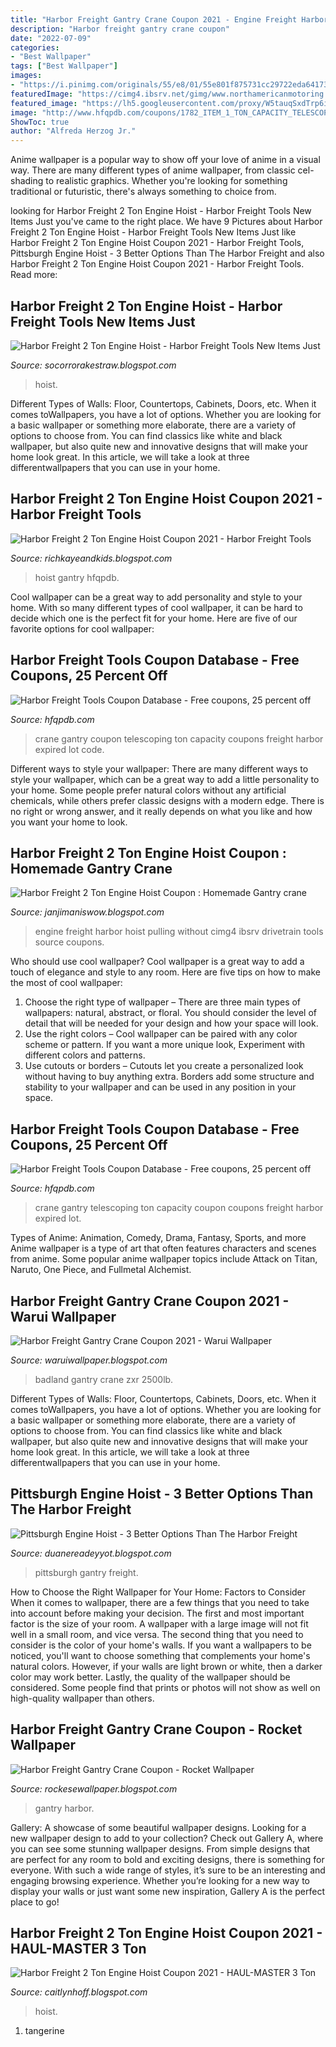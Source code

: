 ```yaml
---
title: "Harbor Freight Gantry Crane Coupon 2021 - Engine Freight Harbor Hoist Pulling Without Cimg4 Ibsrv Drivetrain Tools Source Coupons"
description: "Harbor freight gantry crane coupon"
date: "2022-07-09"
categories:
- "Best Wallpaper"
tags: ["Best Wallpaper"]
images:
- "https://i.pinimg.com/originals/55/e8/01/55e801f875731cc29722eda641738b2f.png"
featuredImage: "https://cimg4.ibsrv.net/gimg/www.northamericanmotoring.com-vbulletin/732x975/80-image_3600c99a7dce3a61831b03b13565fc4b0b146be1.png"
featured_image: "https://lh5.googleusercontent.com/proxy/W5tauqSxdTrp6iTAzEqwQPJqREtlUEqV0vsWffTlTOyoAqf_G8zozoyhWTYQ-XLX8eh8dd6yiBnxsHF0CD4trtDHFjEYcLJfvaZtWMPYp7RJrUTEDeHOcXvNykj5PTUig4w48t8iVmFL9L6DxKrAgymL8YD9Uzzv5qKinWFofWr-lXmkOfP4SmHZc3WaJ6P-yEpdE_oabEYug_ps-yxYbYETtef67zhf=w1200-h630-p-k-no-nu"
image: "http://www.hfqpdb.com/coupons/1782_ITEM_1_TON_CAPACITY_TELESCOPING_GANTRY_CRANE_1522302914.2144.png"
ShowToc: true
author: "Alfreda Herzog Jr."
---
```



Anime wallpaper is a popular way to show off your love of anime in a visual way. There are many different types of anime wallpaper, from classic cel-shading to realistic graphics. Whether you're looking for something traditional or futuristic, there's always something to choice from.

	

		
looking for Harbor Freight 2 Ton Engine Hoist - Harbor Freight Tools New Items Just you've came to the right place. We have 9 Pictures about Harbor Freight 2 Ton Engine Hoist - Harbor Freight Tools New Items Just like Harbor Freight 2 Ton Engine Hoist Coupon 2021 - Harbor Freight Tools, Pittsburgh Engine Hoist - 3 Better Options Than The Harbor Freight and also Harbor Freight 2 Ton Engine Hoist Coupon 2021 - Harbor Freight Tools. Read more:
		
    
## Harbor Freight 2 Ton Engine Hoist - Harbor Freight Tools New Items Just

<img loading=lazy src="https://lh3.googleusercontent.com/proxy/c9s3TdHR24otf_YR4o1FBAEwpjJooYta6uWNcGyNqgS0xWzCHmCICSdtHtcgDOUyCEnreJl29ROl3t7-hTkp0tBD6jlsKgjZetXEvWN7M4jP36ma7YP8g5jp=w1200-h630-p-k-no-nu" onerror="this.onerror=null;this.src='https://tse1.mm.bing.net/th?id=OIP.rHidoW4V1ottGdvPDFdqjgAAAA&amp;pid=15.1';" alt="Harbor Freight 2 Ton Engine Hoist - Harbor Freight Tools New Items Just">

_Source: socorrorakestraw.blogspot.com_

>hoist. 

	

Different Types of Walls: Floor, Countertops, Cabinets, Doors, etc.
When it comes toWallpapers, you have a lot of options. Whether you are looking for a basic wallpaper or something more elaborate, there are a variety of options to choose from. You can find classics like white and black wallpaper, but also quite new and innovative designs that will make your home look great. In this article, we will take a look at three differentwallpapers that you can use in your home.

    
## Harbor Freight 2 Ton Engine Hoist Coupon 2021 - Harbor Freight Tools

<img loading=lazy src="https://www.hfqpdb.com/coupons/1782_ITEM_1_TON_GANTRY_CRANE_1486565381.6155.JPG" onerror="this.onerror=null;this.src='https://tse2.mm.bing.net/th?id=OIP.CAmlJLUz4dz9dULDUfLhCgDgEW&amp;pid=15.1';" alt="Harbor Freight 2 Ton Engine Hoist Coupon 2021 - Harbor Freight Tools">

_Source: richkayeandkids.blogspot.com_

>hoist gantry hfqpdb. 

	

Cool wallpaper can be a great way to add personality and style to your home. With so many different types of cool wallpaper, it can be hard to decide which one is the perfect fit for your home. Here are five of our favorite options for cool wallpaper: 

    
## Harbor Freight Tools Coupon Database - Free Coupons, 25 Percent Off

<img loading=lazy src="http://www.hfqpdb.com/coupons/1782_ITEM_1_TON_CAPACITY_TELESCOPING_GANTRY_CRANE_1522302914.2144.png" onerror="this.onerror=null;this.src='https://tse2.mm.bing.net/th?id=OIP.qr_JToElZUE_i2lTsbWclAHaD8&amp;pid=15.1';" alt="Harbor Freight Tools Coupon Database - Free coupons, 25 percent off">

_Source: hfqpdb.com_

>crane gantry coupon telescoping ton capacity coupons freight harbor expired lot code. 

	

Different ways to style your wallpaper:
There are many different ways to style your wallpaper, which can be a great way to add a little personality to your home. Some people prefer natural colors without any artificial chemicals, while others prefer classic designs with a modern edge. There is no right or wrong answer, and it really depends on what you like and how you want your home to look.

    
## Harbor Freight 2 Ton Engine Hoist Coupon : Homemade Gantry Crane

<img loading=lazy src="https://cimg4.ibsrv.net/gimg/www.northamericanmotoring.com-vbulletin/732x975/80-image_3600c99a7dce3a61831b03b13565fc4b0b146be1.png" onerror="this.onerror=null;this.src='https://tse4.mm.bing.net/th?id=OIP.7YSTF7YvtdHyuWmIVZTRrAHaJ3&amp;pid=15.1';" alt="Harbor Freight 2 Ton Engine Hoist Coupon : Homemade Gantry crane">

_Source: janjimaniswow.blogspot.com_

>engine freight harbor hoist pulling without cimg4 ibsrv drivetrain tools source coupons. 

	

Who should use cool wallpaper?
Cool wallpaper is a great way to add a touch of elegance and style to any room. Here are five tips on how to make the most of cool wallpaper: 
1) Choose the right type of wallpaper – There are three main types of wallpapers: natural, abstract, or floral. You should consider the level of detail that will be needed for your design and how your space will look. 
2) Use the right colors – Cool wallpaper can be paired with any color scheme or pattern. If you want a more unique look, Experiment with different colors and patterns. 
3) Use cutouts or borders – Cutouts let you create a personalized look without having to buy anything extra. Borders add some structure and stability to your wallpaper and can be used in any position in your space.

    
## Harbor Freight Tools Coupon Database - Free Coupons, 25 Percent Off

<img loading=lazy src="http://www.hfqpdb.com/coupons/thumbs/tn_1782_ITEM_1_TON_CAPACITY_TELESCOPING_GANTRY_CRANE_1528323323.3096.png" onerror="this.onerror=null;this.src='https://tse4.mm.bing.net/th?id=OIP.aHm1PkZ2znYkDbvQNFZEygAAAA&amp;pid=15.1';" alt="Harbor Freight Tools Coupon Database - Free coupons, 25 percent off">

_Source: hfqpdb.com_

>crane gantry telescoping ton capacity coupon coupons freight harbor expired lot. 

	

Types of Anime: Animation, Comedy, Drama, Fantasy, Sports, and more
Anime wallpaper is a type of art that often features characters and scenes from anime. Some popular anime wallpaper topics include Attack on Titan, Naruto, One Piece, and Fullmetal Alchemist.

    
## Harbor Freight Gantry Crane Coupon 2021 - Warui Wallpaper

<img loading=lazy src="https://i.pinimg.com/originals/55/e8/01/55e801f875731cc29722eda641738b2f.png" onerror="this.onerror=null;this.src='https://tse4.mm.bing.net/th?id=OIP.3haqwFczfxF-hAjqCKA2oAAAAA&amp;pid=15.1';" alt="Harbor Freight Gantry Crane Coupon 2021 - Warui Wallpaper">

_Source: waruiwallpaper.blogspot.com_

>badland gantry crane zxr 2500lb. 

	

Different Types of Walls: Floor, Countertops, Cabinets, Doors, etc.
When it comes toWallpapers, you have a lot of options. Whether you are looking for a basic wallpaper or something more elaborate, there are a variety of options to choose from. You can find classics like white and black wallpaper, but also quite new and innovative designs that will make your home look great. In this article, we will take a look at three differentwallpapers that you can use in your home.

    
## Pittsburgh Engine Hoist - 3 Better Options Than The Harbor Freight

<img loading=lazy src="https://lh5.googleusercontent.com/proxy/W5tauqSxdTrp6iTAzEqwQPJqREtlUEqV0vsWffTlTOyoAqf_G8zozoyhWTYQ-XLX8eh8dd6yiBnxsHF0CD4trtDHFjEYcLJfvaZtWMPYp7RJrUTEDeHOcXvNykj5PTUig4w48t8iVmFL9L6DxKrAgymL8YD9Uzzv5qKinWFofWr-lXmkOfP4SmHZc3WaJ6P-yEpdE_oabEYug_ps-yxYbYETtef67zhf=w1200-h630-p-k-no-nu" onerror="this.onerror=null;this.src='https://tse2.mm.bing.net/th?id=OIP.aMMp7TwH1r722QdTqYBhpQHaE7&amp;pid=15.1';" alt="Pittsburgh Engine Hoist - 3 Better Options Than The Harbor Freight">

_Source: duanereadeyyot.blogspot.com_

>pittsburgh gantry freight. 

	

How to Choose the Right Wallpaper for Your Home: Factors to Consider
When it comes to wallpaper, there are a few things that you need to take into account before making your decision. The first and most important factor is the size of your room. A wallpaper with a large image will not fit well in a small room, and vice versa. 
The second thing that you need to consider is the color of your home's walls. If you want a wallpapers to be noticed, you'll want to choose something that complements your home's natural colors. However, if your walls are light brown or white, then a darker color may work better. 
Lastly, the quality of the wallpaper should be considered. Some people find that prints or photos will not show as well on high-quality wallpaper than others.

    
## Harbor Freight Gantry Crane Coupon - Rocket Wallpaper

<img loading=lazy src="https://go.harborfreight.com/wp-content/uploads/2020/02/36035769.png?w=144" onerror="this.onerror=null;this.src='https://tse1.mm.bing.net/th?id=OIP.wMM92P10TbJjFAoiS9GAhgAAAA&amp;pid=15.1';" alt="Harbor Freight Gantry Crane Coupon - Rocket Wallpaper">

_Source: rockesewallpaper.blogspot.com_

>gantry harbor. 

	

Gallery: A showcase of some beautiful wallpaper designs.
Looking for a new wallpaper design to add to your collection? Check out Gallery A, where you can see some stunning wallpaper designs. From simple designs that are perfect for any room to bold and exciting designs, there is something for everyone. With such a wide range of styles, it’s sure to be an interesting and engaging browsing experience. Whether you’re looking for a new way to display your walls or just want some new inspiration, Gallery A is the perfect place to go!





	
	
    
## Harbor Freight 2 Ton Engine Hoist Coupon 2021 - HAUL-MASTER 3 Ton

<img loading=lazy src="https://lh3.googleusercontent.com/proxy/OZpDHjWdfyS6ty2z8moX0ICsQxhjBpRHARQy2uR1ap_yT4GxgQIDyYbd4NAzWC_esx5ocghSOGjG0-rna5JcBJLLgCfu27Awe9d1gcZ3_pKx_Yp52pmakgpwRylfMIBkUX7I4EnF3XabQdGwzY6SuTI=w1200-h630-p-k-no-nu" onerror="this.onerror=null;this.src='https://tse1.mm.bing.net/th?id=OIP.jSdD-sqcRt6cBFDIhkMPHgHaEZ&amp;pid=15.1';" alt="Harbor Freight 2 Ton Engine Hoist Coupon 2021 - HAUL-MASTER 3 Ton">

_Source: caitlynhoff.blogspot.com_

>hoist. 

	

1. tangerine 

